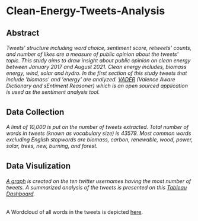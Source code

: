 # Clean-Energy-Tweets-Analysis
## Abstract

###### Tweets' structure including word choice, sentiment score, retweets' counts, and number of likes are a measure of public opinion about the tweets' topic. This study aims to draw insight about public opinion on clean energy between January 2017 and August 2021. Clean energy includes, biomass energy, wind, solar and hydro. In the first section of this study tweets that include 'biomass' and 'energy' are analyzed. [VADER](https://github.com/cjhutto/vaderSentiment) (Valence Aware Dictionary and sEntiment Reasoner) which is an open sourced application is used as the sentiment analysis tool.

## Data Collection
###### A limit of 10,000 is put on the number of tweets extracted. Total number of words in tweets (known as vocabulary size) is 43579. Most common words excluding English stopwords are _biomass_, _carbon_, _renewable_, _wood_, _power_, _solar_, _trees_, _new_, _burning_, and _forest_. 

## Data Visulization
###### [A graph](https://github.com/Ladan-n/Clean-Energy-Tweets-Analysis/blob/main/frequent_twitter_useres.png) is created on the ten twitter usernames having the most number of tweets. A summarized analysis of the tweets is presented on this [Tableau Dashboard](https://public.tableau.com/app/profile/ladan.naimi/viz/TweetsAnalysisonwordsbiomassandenergy/Dashboard1?publish=yes).
A Wordcloud of all words in the tweets is depicted [here](https://github.com/Ladan-n/Clean-Energy-Tweets-Analysis/blob/main/all_words_cloud.png).
